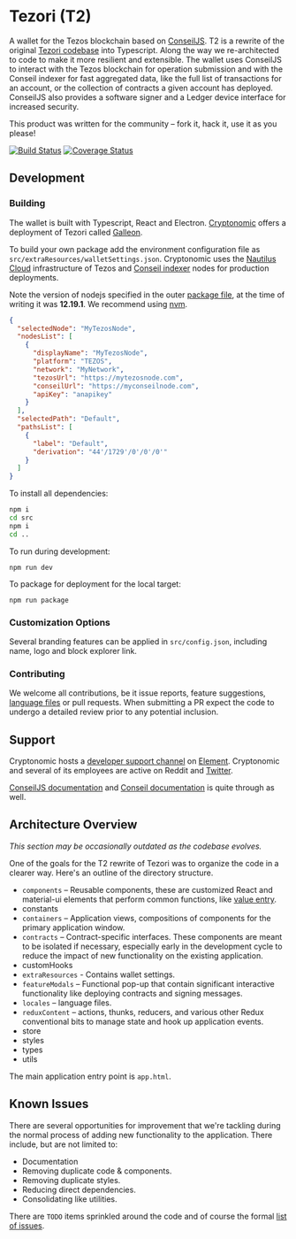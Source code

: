 # Tezori (T2)

A wallet for the Tezos blockchain based on [ConseilJS](https://github.com/Cryptonomic/ConseilJS). T2 is a rewrite of the original [Tezori codebase](https://github.com/Cryptonomic/Tezori) into Typescript. Along the way we re-architected to code to make it more resilient and extensible. The wallet uses ConseilJS to interact with the Tezos blockchain for operation submission and with the Conseil indexer for fast aggregated data, like the full list of transactions for an account, or the collection of contracts a given account has deployed. ConseilJS also provides a software signer and a Ledger device interface for increased security.

This product was written for the community – fork it, hack it, use it as you please!

[![Build Status](https://travis-ci.org/Cryptonomic/T2.svg?branch=trunk)](https://travis-ci.org/Cryptonomic/T2)
[![Coverage Status](https://coveralls.io/repos/github/Cryptonomic/T2/badge.svg?branch=trunk)](https://coveralls.io/github/Cryptonomic/T2?branch=trunk)

## Development

### Building

The wallet is built with Typescript, React and Electron. [Cryptonomic](https://cryptonomic.tech/) offers a deployment of Tezori called [Galleon](https://cryptonomic.tech/galleon.html).

To build your own package add the environment configuration file as `src/extraResources/walletSettings.json`. Cryptonomic uses the [Nautilus Cloud](https://nautilus.cloud/) infrastructure of Tezos and [Conseil indexer](https://github.com/Cryptonomic/Conseil) nodes for production deployments.

Note the version of nodejs specified in the outer [package file](https://github.com/Cryptonomic/T2/blob/trunk/package.json), at the time of writing it was **12.19.1**. We recommend using [nvm](https://github.com/nvm-sh/nvm).

```json
{
  "selectedNode": "MyTezosNode",
  "nodesList": [
    {
      "displayName": "MyTezosNode",
      "platform": "TEZOS",
      "network": "MyNetwork",
      "tezosUrl": "https://mytezosnode.com",
      "conseilUrl": "https://myconseilnode.com",
      "apiKey": "anapikey"
    }
  ],
  "selectedPath": "Default",
  "pathsList": [
    {
      "label": "Default",
      "derivation": "44'/1729'/0'/0'/0'"
    }
  ]
}
```

To install all dependencies:

```bash
npm i
cd src
npm i
cd ..
```

To run during development:

`npm run dev`

To package for deployment for the local target:

`npm run package`

### Customization Options

Several branding features can be applied in `src/config.json`, including name, logo and block explorer link.

### Contributing

We welcome all contributions, be it issue reports, feature suggestions, [language files](https://github.com/Cryptonomic/T2/tree/master/src/locales) or pull requests. When submitting a PR expect the code to undergo a detailed review prior to any potential inclusion.

## Support

Cryptonomic hosts a [developer support channel](https://matrix.to/#/!heGqMNcsOSHGPxrMJs:cryptonomic.tech?via=cryptonomic.tech&via=matrix.org&via=tzchat.org) on [Element](https://element.io/). Cryptonomic and several of its employees are active on Reddit and [Twitter](https://twitter.com/cryptonomictech).

[ConseilJS documentation](https://cryptonomic.github.io/ConseilJS/) and [Conseil documentation](https://github.com/Cryptonomic/Conseil/wiki) is quite through as well.

## Architecture Overview

_This section may be occasionally outdated as the codebase evolves._

One of the goals for the T2 rewrite of Tezori was to organize the code in a clearer way. Here's an outline of the directory structure.

- `components` – Reusable components, these are customized React and material-ui elements that perform common functions, like [value entry](NumericEntry).
- constants
- `containers` – Application views, compositions of components for the primary application window.
- `contracts` – Contract-specific interfaces. These components are meant to be isolated if necessary, especially early in the development cycle to reduce the impact of new functionality on the existing application.
- customHooks
- `extraResources` - Contains wallet settings.
- `featureModals` – Functional pop-up that contain significant interactive functionality like deploying contracts and signing messages.
- `locales` – language files.
- `reduxContent` – actions, thunks, reducers, and various other Redux conventional bits to manage state and hook up application events.
- store
- styles
- types
- utils

The main application entry point is `app.html`.

## Known Issues

There are several opportunities for improvement that we're tackling during the normal process of adding new functionality to the application. There include, but are not limited to:

- Documentation
- Removing duplicate code & components.
- Removing duplicate styles.
- Reducing direct dependencies.
- Consolidating like utilities.

There are `TODO` items sprinkled around the code and of course the formal [list of issues](https://github.com/Cryptonomic/T2/issues).
